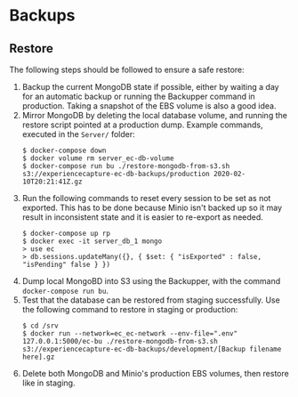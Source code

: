 # Backups

## Restore

The following steps should be followed to ensure a safe restore:
1. Backup the current MongoDB state if possible, either by waiting a day for an automatic backup or running the Backupper command in production. Taking a snapshot of the EBS volume is also a good idea.
1. Mirror MongoDB by deleting the local database volume, and running the restore script pointed at a production dump. Example commands, executed in the `Server/` folder:
    ```
    $ docker-compose down
    $ docker volume rm server_ec-db-volume
    $ docker-compose run bu ./restore-mongodb-from-s3.sh s3://experiencecapture-ec-db-backups/production 2020-02-10T20:21:41Z.gz
    ```
1. Run the following commands to reset every session to be set as not exported. This has to be done because Minio isn't backed up so it may result in inconsistent state and it is easier to re-export as needed.
    ```
    $ docker-compose up rp
    $ docker exec -it server_db_1 mongo
    > use ec
    > db.sessions.updateMany({}, { $set: { "isExported" : false, "isPending" false } })
    ```
1. Dump local MongoBD into S3 using the Backupper, with the command `docker-compose run bu`.
1. Test that the database can be restored from staging successfully. Use the following command to restore in staging or production:
    ```
    $ cd /srv
    $ docker run --network=ec_ec-network --env-file=".env" 127.0.0.1:5000/ec-bu ./restore-mongodb-from-s3.sh s3://experiencecapture-ec-db-backups/development/[Backup filename here].gz
    ```
1. Delete both MongoDB and Minio's production EBS volumes, then restore like in staging.